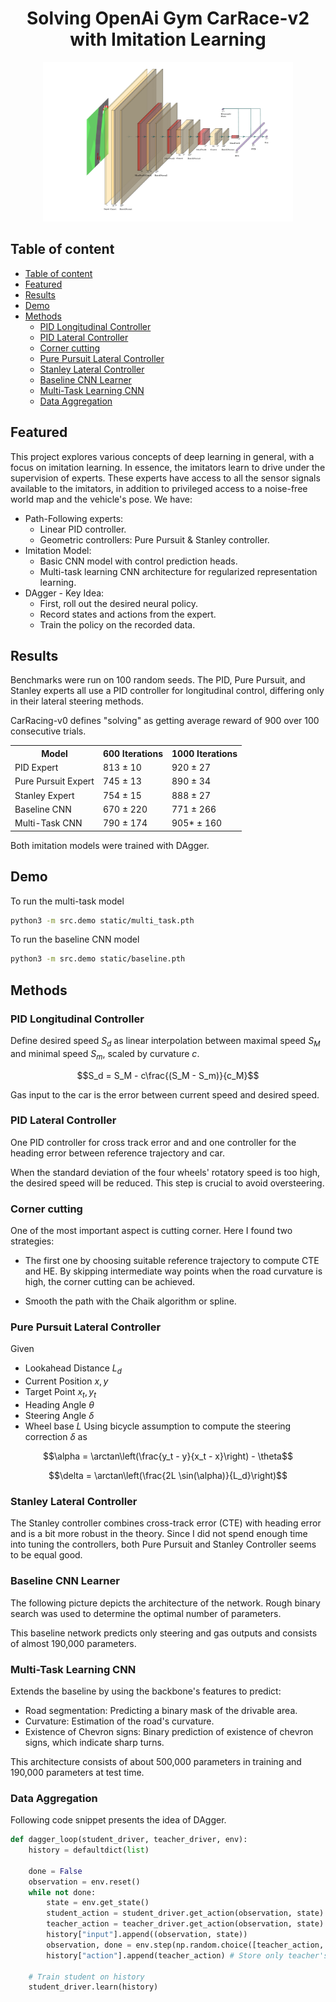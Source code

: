 <h1 align="center">
    Solving OpenAi Gym CarRace-v2 with Imitation Learning
</h1>

<p align="center">
  <img src="static/single_task.png" alt="Single-task learning baseline" width="400"/>
</p>

## Table of content
- [Table of content](#table-of-content)
- [Featured](#featured)
- [Results](#results)
- [Demo](#demo)
- [Methods](#methods)
  - [PID Longitudinal Controller](#pid-longitudinal-controller)
  - [PID Lateral Controller](#pid-lateral-controller)
  - [Corner cutting](#corner-cutting)
  - [Pure Pursuit Lateral Controller](#pure-pursuit-lateral-controller)
  - [Stanley Lateral Controller](#stanley-lateral-controller)
  - [Baseline CNN Learner](#baseline-cnn-learner)
  - [Multi-Task Learning CNN](#multi-task-learning-cnn)
  - [Data Aggregation](#data-aggregation)


## Featured

This project explores various concepts of deep learning in general, with a focus on imitation learning. In essence, the imitators learn to drive under the supervision of experts. These experts have access to all the sensor signals available to the imitators, in addition to privileged access to a noise-free world map and the vehicle's pose. We have:
- Path-Following experts:
  - Linear PID controller.
  - Geometric controllers: Pure Pursuit & Stanley controller.
- Imitation Model:
  - Basic CNN model with control prediction heads.
  - Multi-task learning CNN architecture for regularized representation learning.
- DAgger - Key Idea:
  - First, roll out the desired neural policy.
  - Record states and actions from the expert.
  - Train the policy on the recorded data.

## Results

Benchmarks were run on 100 random seeds. The PID, Pure Pursuit, and Stanley experts all use a PID controller for longitudinal control, differing only in their lateral steering methods.

CarRacing-v0 defines "solving" as getting average reward of 900 over 100 consecutive trials.

<table align="center">
    <tr>
        <th>Model</th>
        <th>600 Iterations</th>
        <th>1000 Iterations</th>
    </tr>
    <tr>
        <td>PID Expert</td>
        <td>813 &plusmn; 10</td>
        <td>920 &plusmn; 27</td>
    </tr>
    <tr>
        <td>Pure Pursuit Expert</td>
        <td>745 &plusmn; 13</td>
        <td>890 &plusmn; 34</td>
    </tr>
    <tr>
        <td>Stanley Expert</td>
        <td>754 &plusmn; 15</td>
        <td>888 &plusmn; 27</td>
    </tr>
    <tr>
        <td>Baseline CNN</td>
        <td>670 &plusmn; 220</td>
        <td>771 &plusmn; 266</td>
    </tr>
    <tr>
        <td>Multi-Task CNN</td>
        <td>790 &plusmn; 174</td>
        <td>905* &plusmn; 160</td>
    </tr>
</table>

Both imitation models were trained with DAgger.

## Demo

To run the multi-task model

```bash
python3 -m src.demo static/multi_task.pth
```

To run the baseline CNN model

```bash
python3 -m src.demo static/baseline.pth
```

## Methods

### PID Longitudinal Controller

Define desired speed $S_d$ as linear interpolation between maximal speed $S_M$ and minimal speed $S_m$, scaled by curvature $c$.

$$S_d = S_M - c\frac{(S_M - S_m)}{c_M}$$

Gas input to the car is the error between current speed and desired speed.

### PID Lateral Controller

One PID controller for cross track error and and one controller for the heading error between reference trajectory and car.

When the standard deviation of the four wheels' rotatory speed is too high, the desired speed will be reduced. This step is crucial to avoid oversteering.

### Corner cutting

One of the most important aspect is cutting corner. Here I found two strategies:

- The first one by choosing suitable reference trajectory to compute CTE and HE. By skipping intermediate way points when the road curvature is high, the corner cutting can be achieved.

- Smooth the path with the Chaik algorithm or spline.

### Pure Pursuit Lateral Controller

Given

- Lookahead Distance $L_d$
- Current Position $x, y$
- Target Point $x_t, y_t$
- Heading Angle $\theta$
- Steering Angle $\delta$
- Wheel base $L$
Using bicycle assumption to compute the steering correction $\delta$ as

$$\alpha = \arctan\left(\frac{y_t - y}{x_t - x}\right) - \theta$$

$$\delta = \arctan\left(\frac{2L \sin(\alpha)}{L_d}\right)$$

### Stanley Lateral Controller

The Stanley controller combines cross-track error (CTE) with heading error and is a bit more robust in the theory. Since I did not spend enough time into tuning the controllers, both Pure Pursuit and Stanley Controller seems to be equal good.

### Baseline CNN Learner

The following picture depicts the architecture of the network. Rough binary search was used to determine the optimal number of parameters.

This baseline network predicts only steering and gas outputs and consists of almost 190,000 parameters.

### Multi-Task Learning CNN

Extends the baseline by using the backbone's features to predict:

- Road segmentation: Predicting a binary mask of the drivable area.
- Curvature: Estimation of the road's curvature.
- Existence of Chevron signs: Binary prediction of existence of chevron signs, which indicate sharp turns.

This architecture consists of about 500,000 parameters in training and 190,000 parameters at test time.

### Data Aggregation

Following code snippet presents the idea of DAgger.

```python
def dagger_loop(student_driver, teacher_driver, env):
    history = defaultdict(list)

    done = False
    observation = env.reset()
    while not done:
        state = env.get_state()
        student_action = student_driver.get_action(observation, state)
        teacher_action = teacher_driver.get_action(observation, state)
        history["input"].append((observation, state))
        observation, done = env.step(np.random.choice([teacher_action, student_action], [0.99**epoch, 1-0.99**epoch])) # Roll out randomly either student's action or teacher's action.
        history["action"].append(teacher_action) # Store only teacher's action.

    # Train student on history
    student_driver.learn(history)
```